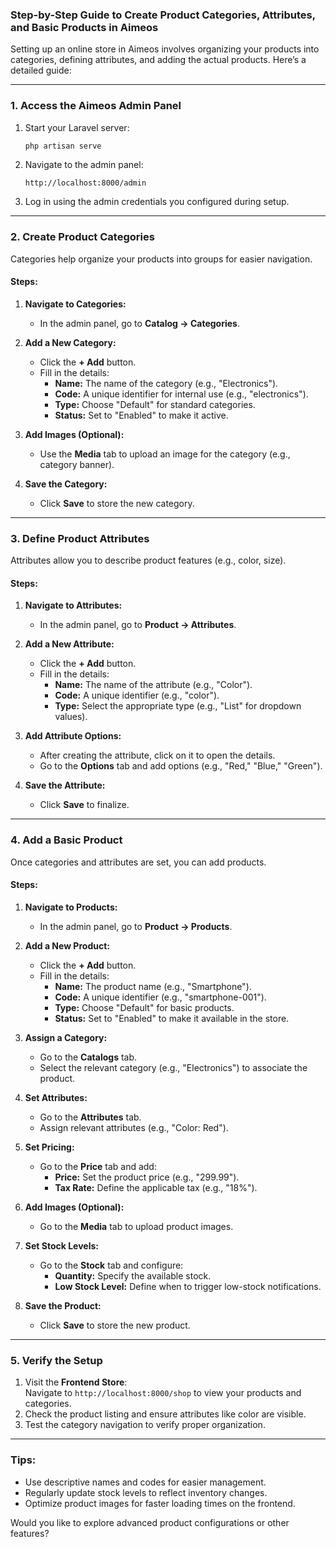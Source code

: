 ### **Step-by-Step Guide to Create Product Categories, Attributes, and Basic Products in Aimeos**

Setting up an online store in Aimeos involves organizing your products into categories, defining attributes, and adding the actual products. Here’s a detailed guide:

---

### **1. Access the Aimeos Admin Panel**
1. Start your Laravel server:
   ```bash
   php artisan serve
   ```
2. Navigate to the admin panel:
   ```
   http://localhost:8000/admin
   ```
3. Log in using the admin credentials you configured during setup.

---

### **2. Create Product Categories**
Categories help organize your products into groups for easier navigation.

#### **Steps:**
1. **Navigate to Categories:**
   - In the admin panel, go to **Catalog → Categories**.

2. **Add a New Category:**
   - Click the **+ Add** button.
   - Fill in the details:
     - **Name:** The name of the category (e.g., "Electronics").
     - **Code:** A unique identifier for internal use (e.g., "electronics").
     - **Type:** Choose "Default" for standard categories.
     - **Status:** Set to "Enabled" to make it active.

3. **Add Images (Optional):**
   - Use the **Media** tab to upload an image for the category (e.g., category banner).

4. **Save the Category:**
   - Click **Save** to store the new category.

---

### **3. Define Product Attributes**
Attributes allow you to describe product features (e.g., color, size).

#### **Steps:**
1. **Navigate to Attributes:**
   - In the admin panel, go to **Product → Attributes**.

2. **Add a New Attribute:**
   - Click the **+ Add** button.
   - Fill in the details:
     - **Name:** The name of the attribute (e.g., "Color").
     - **Code:** A unique identifier (e.g., "color").
     - **Type:** Select the appropriate type (e.g., "List" for dropdown values).

3. **Add Attribute Options:**
   - After creating the attribute, click on it to open the details.
   - Go to the **Options** tab and add options (e.g., "Red," "Blue," "Green").

4. **Save the Attribute:**
   - Click **Save** to finalize.

---

### **4. Add a Basic Product**
Once categories and attributes are set, you can add products.

#### **Steps:**
1. **Navigate to Products:**
   - In the admin panel, go to **Product → Products**.

2. **Add a New Product:**
   - Click the **+ Add** button.
   - Fill in the details:
     - **Name:** The product name (e.g., "Smartphone").
     - **Code:** A unique identifier (e.g., "smartphone-001").
     - **Type:** Choose "Default" for basic products.
     - **Status:** Set to "Enabled" to make it available in the store.

3. **Assign a Category:**
   - Go to the **Catalogs** tab.
   - Select the relevant category (e.g., "Electronics") to associate the product.

4. **Set Attributes:**
   - Go to the **Attributes** tab.
   - Assign relevant attributes (e.g., "Color: Red").

5. **Set Pricing:**
   - Go to the **Price** tab and add:
     - **Price:** Set the product price (e.g., "299.99").
     - **Tax Rate:** Define the applicable tax (e.g., "18%").

6. **Add Images (Optional):**
   - Go to the **Media** tab to upload product images.

7. **Set Stock Levels:**
   - Go to the **Stock** tab and configure:
     - **Quantity:** Specify the available stock.
     - **Low Stock Level:** Define when to trigger low-stock notifications.

8. **Save the Product:**
   - Click **Save** to store the new product.

---

### **5. Verify the Setup**
1. Visit the **Frontend Store**:  
   Navigate to `http://localhost:8000/shop` to view your products and categories.  
2. Check the product listing and ensure attributes like color are visible.  
3. Test the category navigation to verify proper organization.

---

### **Tips:**
- Use descriptive names and codes for easier management.
- Regularly update stock levels to reflect inventory changes.
- Optimize product images for faster loading times on the frontend.

Would you like to explore advanced product configurations or other features?